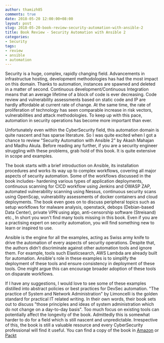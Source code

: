 ```yaml
---
author: thamizh85
comments: true
date: 2018-05-20 12:00:00+08:00
layout: post
slug: 2018-05-20-book-review-security-automation-with-ansible-2
title: Book Review - Security Automation with Ansible 2
categories:
- Security
tags:
- review
- ansible
- automation
---
```


Security is a huge, complex, rapidly changing field. Advancements in infrastructue hosting, development methodologies has had the most impact on this domain. Thanks to automation, instances are spawned and deleted in a matter of second. Continuous development/Continuous Integration means that an average lifetime of a block of code is ever decreasing. Code review and vulnerability assessments based on static code and IP are hardly affordable at current rate of change. At the same time, the rate of proliferation of technology has seen comparable increase in risk vectors, vulnerabilities and attack methodologies. To keep up with this pace, automation in security operations has become more important than ever. 

<!--more-->

Unfortunately even within the CyberSecurity field, this automation domain is quite nascent and has sparse literature. So I was quite excited when I got a chance to review "Security Automation with Ansible 2" by Akash Mahajan and Madhu Akula. Before reading any further, if you are a security engineer struggling with these problems, grab hold of this book. It is quite extensive in scope and examples.  

The book starts with a brief introduction on Ansible, its installation procedures and works its way up to complex workflows, covering all major aspects of security automation. Some of the workflows discussed in the book includes- hardening various types of application deployments, continuous scanning for CICD workflow using Jenkins and OWASP ZAP, automated vulnerability scanning using Nessus, continuous security scans using OpenScap, vulnerability assessments of docker containers and cloud deployments. The book even goes on to discuss peripheral topics such as setup workflows for malware analysis, openstack, debops (Debian-based Data Center), private VPN using algo, anti-censorship software (Streisand) etc., In short you won't find many tools missing in this book. Even if you are a practising expert on security automation, you will find something new to learn or inspired to use. 

Ansible is the engine for all the examples, acting as Swiss army knife to drive the automation of every aspects of security operations. Despite that, the authors didn't discriminate against other automation tools and ignore them. For example, tools such Elasticsearch, AWS Lambda are already built for automation. Ansible's role in these examples is to simplify the deployment of these tools and ensure consistency in deployment of these tools. One might argue this can encourage broader adoption of these tools on disparate workflows.  

If I have any suggestions, I would love to see some of these examples distilled into abstract policies or best practices for DevSec automation. "The practice of System and Network Administration" by Limoncelli is the golden standard for practical IT related writing. In their own words, their book sets out to discuss "those principles and ideas of system administration which do not change on a day-to-day basis". Too much focus on existing tools can potentially affect the longevity of the book. Admittedly this is somewhat harder to do for a field which is still nascent and unpredictable. Irrespective of this, the book is still a valuable resource and every CyberSecurity professional will find it useful. You can find a copy of the book in [Amazon](http://a.co/argCc3H) or [Packt](https://www.packtpub.com/virtualization-and-cloud/security-automation-ansible-2)

